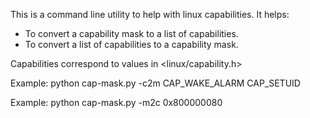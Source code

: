 This is a command line utility to help with linux capabilities. It helps:
- To convert a capability mask to a list of capabilities.
- To convert a list of capabilities to a capability mask.

Capabilities correspond to values in <linux/capability.h>

Example: python cap-mask.py -c2m CAP_WAKE_ALARM CAP_SETUID

Example: python cap-mask.py -m2c 0x800000080
